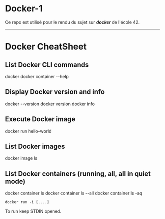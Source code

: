 # Docker-1
Ce repo est utilisé pour le rendu du sujet sur ***docker*** de l'école 42.
_______
# Docker CheatSheet
## List Docker CLI commands
docker
docker container --help

## Display Docker version and info
docker --version
docker version
docker info

## Execute Docker image
docker run hello-world

## List Docker images
docker image ls

## List Docker containers (running, all, all in quiet mode)
docker container ls
docker container ls --all
docker container ls -aq

```
docker run -i [....]
```
To run keep STDIN opened.